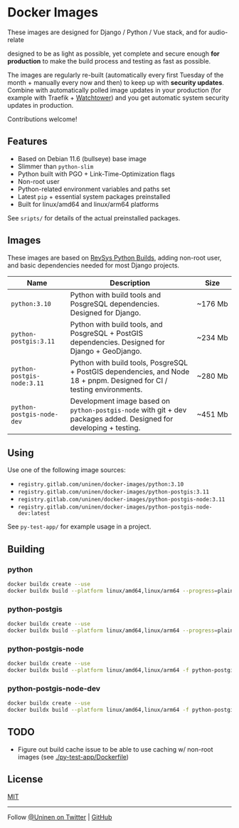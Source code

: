 # Docker Images

These images are designed for Django / Python / Vue stack, and for audio-relate

designed to be as light as possible, yet complete and secure enough **for production** to make the build process and testing as fast as possible.

The images are regularly re-built (automatically every first Tuesday of the month + manually every now and then) to keep up with **security updates**. Combine with automatically polled image updates in your production (for example with Traefik + [Watchtower](https://containrrr.dev/watchtower/)) and you get automatic system security updates in production.

Contributions welcome!

## Features

- Based on Debian 11.6 (bullseye) base image
- Slimmer than `python-slim`
- Python built with PGO + Link-Time-Optimization flags
- Non-root user
- Python-related environment variables and paths set
- Latest `pip` + essential system packages preinstalled
- Built for linux/amd64 and linux/arm64 platforms

See `sripts/` for details of the actual preinstalled packages.

## Images

These images are based on [RevSys Python Builds](https://github.com/revsys/optimized-python-docker), adding non-root user, and basic dependencies needed for most Django projects.

| Name                       | Description                                                                                                            | Size         |
| -------------------------- | ---------------------------------------------------------------------------------------------------------------------- | ------------ |
| `python:3.10`              | Python with build tools and PosgreSQL dependencies. Designed for Django.                                               | ~176&nbsp;Mb |
| `python-postgis:3.11`      | Python with build tools, and PosgreSQL + PostGIS dependencies. Designed for Django + GeoDjango.                        | ~234&nbsp;Mb |
| `python-postgis-node:3.11` | Python with build tools, PosgreSQL + PostGIS dependencies, and Node 18 + pnpm. Designed for CI / testing environments. | ~280&nbsp;Mb |
| `python-postgis-node-dev`  | Development image based on `python-postgis-node` with git + dev packages added. Designed for developing + testing.     | ~451&nbsp;Mb |

## Using

Use one of the following image sources:

- `registry.gitlab.com/uninen/docker-images/python:3.10`
- `registry.gitlab.com/uninen/docker-images/python-postgis:3.11`
- `registry.gitlab.com/uninen/docker-images/python-postgis-node:3.11`
- `registry.gitlab.com/uninen/docker-images/python-postgis-node-dev:latest`

See `py-test-app/` for example usage in a project.

## Building

### python

```sh
docker buildx create --use
docker buildx build --platform linux/amd64,linux/arm64 --progress=plain -f python-3.11.Dockerfile -t registry.gitlab.com/uninen/docker-images/python:3.11 --provenance false --push .
```

### python-postgis

```sh
docker buildx create --use
docker buildx build --platform linux/amd64,linux/arm64 --progress=plain -f python-postgis-3.11.Dockerfile -t registry.gitlab.com/uninen/docker-images/python-postgis:3.11 --provenance false --push .
```

### python-postgis-node

```sh
docker buildx create --use
docker buildx build --platform linux/amd64,linux/arm64 -f python-postgis-node-3.11.Dockerfile -t registry.gitlab.com/uninen/docker-images/python-postgis-node:3.11 --provenance false --push .
```

### python-postgis-node-dev

```sh
docker buildx create --use
docker buildx build --platform linux/amd64,linux/arm64 -f python-postgis-node-dev.Dockerfile -t registry.gitlab.com/uninen/docker-images/python-postgis-node-dev:latest --provenance false --push .
```

## TODO

- Figure out build cache issue to be able to use caching w/ non-root images (see [./py-test-app/Dockerfile](./py-test-app/Dockerfile))

## License

[MIT](./LICENCE)

---

Follow [@Uninen on Twitter](https://twitter.com/uninen) | [GitHub](https://github.com/Uninen)

